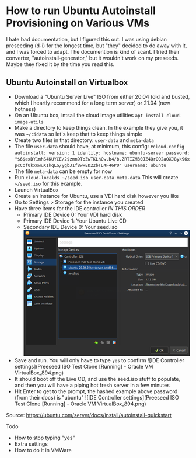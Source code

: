 # How to run Ubuntu Autoinstall Provisioning on Various VMs

I hate bad documentation, but I figured this out.  I was using debian preseeding (d-i) for the longest time, but "they" decided to do away with it, and I was forced to adapt.  The documention is kind of scant.  I tried their converter, "autoinstall-generator," but it wouldn't work on my preseeds. Maybe they fixed it by the time you read this.  

## Ubuntu Autoinstall on Virtualbox

* Download a "Ubuntu Server Live" ISO from either 20.04 (old and busted, which I heartly recommend for a long term server) or 21.04 (new hotness)
* On an Ubuntu box, intsall the cloud image utilities `apt install cloud-image-utils`
* Make a directory to keep things clean. In the example they give you, it was `~/cidata` so let's keep that to keep things simple
* Create two files in that directory: `user-data` and `meta-data`
* The file `user-data` should have, at minimum, this config:
`
#cloud-config
autoinstall:
  version: 1
  identity:
    hostname: ubuntu-server
    password: "$6$exDY1mhS4KUYCE/2$zmn9ToZwTKLhCw.b4/b.ZRTIZM30JZ4QrOQ2aOXJ8yk96xpcCof0kxKwuX1kqLG/ygbJ1f8wxED22bTL4F46P0"
    username: ubuntu
`
* The file `meta-data` can be empty for now
* Run `cloud-localds ~/seed.iso user-data meta-data` This will create `~/seed.iso` for this example.
* Launch VirtualBox
* Create an instance for Ubuntu, use a VDI hard disk however you like
* Go to Settings > Storage for the instance you created
* Have three items for the IDE controller *IN THIS ORDER*
  * Primary IDE Device 0: Your VDI hard disk
  * Primary IDE Device 1: Your Ubuntu Live CD
  * Secondary IDE Device 0: Your seed.iso
![IDE Controller settings](Preeseed%20ISO%20Test%20Clone%20-%20Settings_893.png)
* Save and run.  You will only have to type `yes` to confirm
![IDE Controller settings](Preeseed ISO Test Clone [Running] - Oracle VM VirtualBox_894.png)
* It should boot off the Live CD, and use the seed.iso stuff to populate, and then you will have a piping hot fresh server in a few minutes
* Hit Enter to get to the prompt, the hashed example above password (from their docs) is "ubuntu"
![IDE Controller settings](Preeseed ISO Test Clone [Running] - Oracle VM VirtualBox_894.png)

Source: https://ubuntu.com/server/docs/install/autoinstall-quickstart

Todo
- How to stop typing "yes"
- Extra settings
- How to do it in VMWare
